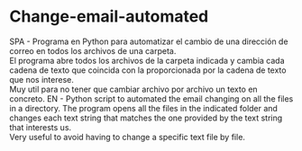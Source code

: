 # Change-email-automated
SPA - Programa en Python para automatizar el cambio de una dirección de correo en todos los archivos de una carpeta.<br>
El programa abre todos los archivos de la carpeta indicada y cambia cada cadena de texto que coincida con la proporcionada por la cadena de texto que nos interese.<br>
Muy util para no tener que cambiar archivo por archivo un texto en concreto.
EN - Python script to automated the email changing on all the files in a directory.
The program opens all the files in the indicated folder and changes each text string that matches the one provided by the text string that interests us.<br>
Very useful to avoid having to change a specific text file by file.
